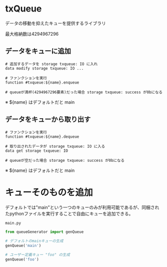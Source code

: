 # txQueue
データの移動を抑えたキューを提供するライブラリ

最大格納数は4294967296

## データをキューに追加
```mcfunction
# 追加するデータを storage txqueue: IO に入れ
data modify storage txqueue: IO ...

# ファンクションを実行
function #txqueue:${name}.enqueue

# queueが満杯(4294967296要素)だった場合 storage txqueue: success が0bになる
```
※ ${name} はデフォルトだと main

## データをキューから取り出す
```mcfunction
# ファンクションを実行
function #txqueue:${name}.dequeue

# 取り出されたデータが storage txqueue: IO に入る
data get storage txqueue: IO

# queueが空だった場合 storage txqueue: success が0bになる
```
※ ${name} はデフォルトだと main

# キューそのものを追加
デフォルトでは"main"という一つのキューのみが利用可能であるが、同梱されたpythonファイルを実行することで自由にキューを追加できる。
```Python
main.py

from queueGenerator import genQueue

# デフォルトのmainキューの生成
genQueue('main')

# ユーザー定義キュー "foo" の生成
genQueue('foo')
```
